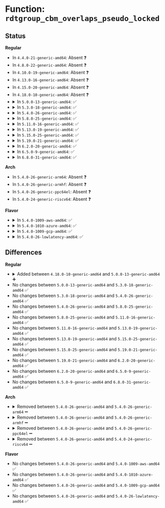 # Function: <code>rdtgroup_cbm_overlaps_pseudo_locked</code>

## Status
<b>Regular</b>
<ul>
<li>
In <code>4.4.0-21-generic-amd64</code>: Absent ❓
</li>
<li>
In <code>4.8.0-22-generic-amd64</code>: Absent ❓
</li>
<li>
In <code>4.10.0-19-generic-amd64</code>: Absent ❓
</li>
<li>
In <code>4.13.0-16-generic-amd64</code>: Absent ❓
</li>
<li>
In <code>4.15.0-20-generic-amd64</code>: Absent ❓
</li>
<li>
In <code>4.18.0-10-generic-amd64</code>: Absent ❓
</li>
<li>
<details>
<summary>In <code>5.0.0-13-generic-amd64</code>: ✅</summary>

```c
bool rdtgroup_cbm_overlaps_pseudo_locked(struct rdt_domain * d, long unsigned int cbm)
```

```json
{
  "name": "rdtgroup_cbm_overlaps_pseudo_locked",
  "collision_type": "Unique Global",
  "inline_type": "No",
  "funcs": [
    {
      "addr": 18446744071579226880,
      "name": "rdtgroup_cbm_overlaps_pseudo_locked",
      "external": true,
      "loc": "arch/x86/kernel/cpu/resctrl/pseudo_lock.c:804",
      "file": "arch/x86/kernel/cpu/resctrl/pseudo_lock.c",
      "inline": "seen, unknown",
      "caller_inline": [],
      "caller_func": [
        "arch/x86/kernel/cpu/resctrl/ctrlmondata.c:parse_cbm"
      ]
    }
  ],
  "symbols": [
    {
      "addr": 18446744071579226880,
      "name": "rdtgroup_cbm_overlaps_pseudo_locked",
      "section": ".text",
      "bind": "STB_GLOBAL",
      "size": 97
    }
  ]
}
```
</details>
</li>
<li>
<details>
<summary>In <code>5.3.0-18-generic-amd64</code>: ✅</summary>

```c
bool rdtgroup_cbm_overlaps_pseudo_locked(struct rdt_domain * d, long unsigned int cbm)
```

```json
{
  "name": "rdtgroup_cbm_overlaps_pseudo_locked",
  "collision_type": "Unique Global",
  "inline_type": "No",
  "funcs": [
    {
      "addr": 18446744071579240064,
      "name": "rdtgroup_cbm_overlaps_pseudo_locked",
      "external": true,
      "loc": "arch/x86/kernel/cpu/resctrl/pseudo_lock.c:793",
      "file": "arch/x86/kernel/cpu/resctrl/pseudo_lock.c",
      "inline": "seen, unknown",
      "caller_inline": [],
      "caller_func": [
        "arch/x86/kernel/cpu/resctrl/ctrlmondata.c:parse_cbm"
      ]
    }
  ],
  "symbols": [
    {
      "addr": 18446744071579240064,
      "name": "rdtgroup_cbm_overlaps_pseudo_locked",
      "section": ".text",
      "bind": "STB_GLOBAL",
      "size": 104
    }
  ]
}
```
</details>
</li>
<li>
<details>
<summary>In <code>5.4.0-26-generic-amd64</code>: ✅</summary>

```c
bool rdtgroup_cbm_overlaps_pseudo_locked(struct rdt_domain * d, long unsigned int cbm)
```

```json
{
  "name": "rdtgroup_cbm_overlaps_pseudo_locked",
  "collision_type": "Unique Global",
  "inline_type": "No",
  "funcs": [
    {
      "addr": 18446744071579242288,
      "name": "rdtgroup_cbm_overlaps_pseudo_locked",
      "external": true,
      "loc": "arch/x86/kernel/cpu/resctrl/pseudo_lock.c:793",
      "file": "arch/x86/kernel/cpu/resctrl/pseudo_lock.c",
      "inline": "seen, unknown",
      "caller_inline": [],
      "caller_func": [
        "arch/x86/kernel/cpu/resctrl/ctrlmondata.c:parse_cbm"
      ]
    }
  ],
  "symbols": [
    {
      "addr": 18446744071579242288,
      "name": "rdtgroup_cbm_overlaps_pseudo_locked",
      "section": ".text",
      "bind": "STB_GLOBAL",
      "size": 104
    }
  ]
}
```
</details>
</li>
<li>
<details>
<summary>In <code>5.8.0-25-generic-amd64</code>: ✅</summary>

```c
bool rdtgroup_cbm_overlaps_pseudo_locked(struct rdt_domain * d, long unsigned int cbm)
```

```json
{
  "name": "rdtgroup_cbm_overlaps_pseudo_locked",
  "collision_type": "Unique Global",
  "inline_type": "No",
  "funcs": [
    {
      "addr": 18446744071579266000,
      "name": "rdtgroup_cbm_overlaps_pseudo_locked",
      "external": true,
      "loc": "arch/x86/kernel/cpu/resctrl/pseudo_lock.c:793",
      "file": "arch/x86/kernel/cpu/resctrl/pseudo_lock.c",
      "inline": "seen, unknown",
      "caller_inline": [],
      "caller_func": [
        "arch/x86/kernel/cpu/resctrl/ctrlmondata.c:parse_cbm"
      ]
    }
  ],
  "symbols": [
    {
      "addr": 18446744071579266000,
      "name": "rdtgroup_cbm_overlaps_pseudo_locked",
      "section": ".text",
      "bind": "STB_GLOBAL",
      "size": 102
    }
  ]
}
```
</details>
</li>
<li>
<details>
<summary>In <code>5.11.0-16-generic-amd64</code>: ✅</summary>

```c
bool rdtgroup_cbm_overlaps_pseudo_locked(struct rdt_domain * d, long unsigned int cbm)
```

```json
{
  "name": "rdtgroup_cbm_overlaps_pseudo_locked",
  "collision_type": "Unique Global",
  "inline_type": "No",
  "funcs": [
    {
      "addr": 18446744071579258400,
      "name": "rdtgroup_cbm_overlaps_pseudo_locked",
      "external": true,
      "loc": "arch/x86/kernel/cpu/resctrl/pseudo_lock.c:793",
      "file": "arch/x86/kernel/cpu/resctrl/pseudo_lock.c",
      "inline": "seen, unknown",
      "caller_inline": [],
      "caller_func": [
        "arch/x86/kernel/cpu/resctrl/ctrlmondata.c:parse_cbm"
      ]
    }
  ],
  "symbols": [
    {
      "addr": 18446744071579258400,
      "name": "rdtgroup_cbm_overlaps_pseudo_locked",
      "section": ".text",
      "bind": "STB_GLOBAL",
      "size": 102
    }
  ]
}
```
</details>
</li>
<li>
<details>
<summary>In <code>5.13.0-19-generic-amd64</code>: ✅</summary>

```c
bool rdtgroup_cbm_overlaps_pseudo_locked(struct rdt_domain * d, long unsigned int cbm)
```

```json
{
  "name": "rdtgroup_cbm_overlaps_pseudo_locked",
  "collision_type": "Unique Global",
  "inline_type": "No",
  "funcs": [
    {
      "addr": 18446744071579259968,
      "name": "rdtgroup_cbm_overlaps_pseudo_locked",
      "external": true,
      "loc": "arch/x86/kernel/cpu/resctrl/pseudo_lock.c:793",
      "file": "arch/x86/kernel/cpu/resctrl/pseudo_lock.c",
      "inline": "seen, unknown",
      "caller_inline": [],
      "caller_func": [
        "arch/x86/kernel/cpu/resctrl/ctrlmondata.c:parse_cbm"
      ]
    }
  ],
  "symbols": [
    {
      "addr": 18446744071579259968,
      "name": "rdtgroup_cbm_overlaps_pseudo_locked",
      "section": ".text",
      "bind": "STB_GLOBAL",
      "size": 102
    }
  ]
}
```
</details>
</li>
<li>
<details>
<summary>In <code>5.15.0-25-generic-amd64</code>: ✅</summary>

```c
bool rdtgroup_cbm_overlaps_pseudo_locked(struct rdt_domain * d, long unsigned int cbm)
```

```json
{
  "name": "rdtgroup_cbm_overlaps_pseudo_locked",
  "collision_type": "Unique Global",
  "inline_type": "No",
  "funcs": [
    {
      "addr": 18446744071579301152,
      "name": "rdtgroup_cbm_overlaps_pseudo_locked",
      "external": true,
      "loc": "arch/x86/kernel/cpu/resctrl/pseudo_lock.c:797",
      "file": "arch/x86/kernel/cpu/resctrl/pseudo_lock.c",
      "inline": "seen, unknown",
      "caller_inline": [],
      "caller_func": [
        "arch/x86/kernel/cpu/resctrl/ctrlmondata.c:parse_cbm"
      ]
    }
  ],
  "symbols": [
    {
      "addr": 18446744071579301152,
      "name": "rdtgroup_cbm_overlaps_pseudo_locked",
      "section": ".text",
      "bind": "STB_GLOBAL",
      "size": 106
    }
  ]
}
```
</details>
</li>
<li>
<details>
<summary>In <code>5.19.0-21-generic-amd64</code>: ✅</summary>

```c
bool rdtgroup_cbm_overlaps_pseudo_locked(struct rdt_domain * d, long unsigned int cbm)
```

```json
{
  "name": "rdtgroup_cbm_overlaps_pseudo_locked",
  "collision_type": "Unique Global",
  "inline_type": "No",
  "funcs": [
    {
      "addr": 18446744071579356544,
      "name": "rdtgroup_cbm_overlaps_pseudo_locked",
      "external": true,
      "loc": "arch/x86/kernel/cpu/resctrl/pseudo_lock.c:797",
      "file": "arch/x86/kernel/cpu/resctrl/pseudo_lock.c",
      "inline": "seen, unknown",
      "caller_inline": [],
      "caller_func": [
        "arch/x86/kernel/cpu/resctrl/ctrlmondata.c:parse_cbm"
      ]
    }
  ],
  "symbols": [
    {
      "addr": 18446744071579356544,
      "name": "rdtgroup_cbm_overlaps_pseudo_locked",
      "section": ".text",
      "bind": "STB_GLOBAL",
      "size": 118
    }
  ]
}
```
</details>
</li>
<li>
<details>
<summary>In <code>6.2.0-20-generic-amd64</code>: ✅</summary>

```c
bool rdtgroup_cbm_overlaps_pseudo_locked(struct rdt_domain * d, long unsigned int cbm)
```

```json
{
  "name": "rdtgroup_cbm_overlaps_pseudo_locked",
  "collision_type": "Unique Global",
  "inline_type": "No",
  "funcs": [
    {
      "addr": 18446744071579427056,
      "name": "rdtgroup_cbm_overlaps_pseudo_locked",
      "external": true,
      "loc": "arch/x86/kernel/cpu/resctrl/pseudo_lock.c:799",
      "file": "arch/x86/kernel/cpu/resctrl/pseudo_lock.c",
      "inline": "seen, unknown",
      "caller_inline": [],
      "caller_func": [
        "arch/x86/kernel/cpu/resctrl/ctrlmondata.c:parse_cbm"
      ]
    }
  ],
  "symbols": [
    {
      "addr": 18446744071579427056,
      "name": "rdtgroup_cbm_overlaps_pseudo_locked",
      "section": ".text",
      "bind": "STB_GLOBAL",
      "size": 118
    }
  ]
}
```
</details>
</li>
<li>
<details>
<summary>In <code>6.5.0-9-generic-amd64</code>: ✅</summary>

```c
bool rdtgroup_cbm_overlaps_pseudo_locked(struct rdt_domain * d, long unsigned int cbm)
```

```json
{
  "name": "rdtgroup_cbm_overlaps_pseudo_locked",
  "collision_type": "Unique Global",
  "inline_type": "No",
  "funcs": [
    {
      "addr": 18446744071579439008,
      "name": "rdtgroup_cbm_overlaps_pseudo_locked",
      "external": true,
      "loc": "arch/x86/kernel/cpu/resctrl/pseudo_lock.c:799",
      "file": "arch/x86/kernel/cpu/resctrl/pseudo_lock.c",
      "inline": "seen, unknown",
      "caller_inline": [],
      "caller_func": [
        "arch/x86/kernel/cpu/resctrl/ctrlmondata.c:parse_cbm"
      ]
    }
  ],
  "symbols": [
    {
      "addr": 18446744071579439008,
      "name": "rdtgroup_cbm_overlaps_pseudo_locked",
      "section": ".text",
      "bind": "STB_GLOBAL",
      "size": 118
    }
  ]
}
```
</details>
</li>
<li>
<details>
<summary>In <code>6.8.0-31-generic-amd64</code>: ✅</summary>

```c
bool rdtgroup_cbm_overlaps_pseudo_locked(struct rdt_domain * d, long unsigned int cbm)
```

```json
{
  "name": "rdtgroup_cbm_overlaps_pseudo_locked",
  "collision_type": "Unique Global",
  "inline_type": "No",
  "funcs": [
    {
      "addr": 18446744071579468640,
      "name": "rdtgroup_cbm_overlaps_pseudo_locked",
      "external": true,
      "loc": "arch/x86/kernel/cpu/resctrl/pseudo_lock.c:813",
      "file": "arch/x86/kernel/cpu/resctrl/pseudo_lock.c",
      "inline": "seen, unknown",
      "caller_inline": [],
      "caller_func": [
        "arch/x86/kernel/cpu/resctrl/ctrlmondata.c:parse_cbm"
      ]
    }
  ],
  "symbols": [
    {
      "addr": 18446744071579468640,
      "name": "rdtgroup_cbm_overlaps_pseudo_locked",
      "section": ".text",
      "bind": "STB_GLOBAL",
      "size": 118
    }
  ]
}
```
</details>
</li>
</ul>
<b>Arch</b>
<ul>
<li>
In <code>5.4.0-26-generic-arm64</code>: Absent ❓
</li>
<li>
In <code>5.4.0-26-generic-armhf</code>: Absent ❓
</li>
<li>
In <code>5.4.0-26-generic-ppc64el</code>: Absent ❓
</li>
<li>
In <code>5.4.0-24-generic-riscv64</code>: Absent ❓
</li>
</ul>
<b>Flavor</b>
<ul>
<li>
<details>
<summary>In <code>5.4.0-1009-aws-amd64</code>: ✅</summary>

```c
bool rdtgroup_cbm_overlaps_pseudo_locked(struct rdt_domain * d, long unsigned int cbm)
```

```json
{
  "name": "rdtgroup_cbm_overlaps_pseudo_locked",
  "collision_type": "Unique Global",
  "inline_type": "No",
  "funcs": [
    {
      "addr": 18446744071579241136,
      "name": "rdtgroup_cbm_overlaps_pseudo_locked",
      "external": true,
      "loc": "arch/x86/kernel/cpu/resctrl/pseudo_lock.c:793",
      "file": "arch/x86/kernel/cpu/resctrl/pseudo_lock.c",
      "inline": "seen, unknown",
      "caller_inline": [],
      "caller_func": [
        "arch/x86/kernel/cpu/resctrl/ctrlmondata.c:parse_cbm"
      ]
    }
  ],
  "symbols": [
    {
      "addr": 18446744071579241136,
      "name": "rdtgroup_cbm_overlaps_pseudo_locked",
      "section": ".text",
      "bind": "STB_GLOBAL",
      "size": 104
    }
  ]
}
```
</details>
</li>
<li>
<details>
<summary>In <code>5.4.0-1010-azure-amd64</code>: ✅</summary>

```c
bool rdtgroup_cbm_overlaps_pseudo_locked(struct rdt_domain * d, long unsigned int cbm)
```

```json
{
  "name": "rdtgroup_cbm_overlaps_pseudo_locked",
  "collision_type": "Unique Global",
  "inline_type": "No",
  "funcs": [
    {
      "addr": 18446744071579176720,
      "name": "rdtgroup_cbm_overlaps_pseudo_locked",
      "external": true,
      "loc": "arch/x86/kernel/cpu/resctrl/pseudo_lock.c:793",
      "file": "arch/x86/kernel/cpu/resctrl/pseudo_lock.c",
      "inline": "seen, unknown",
      "caller_inline": [],
      "caller_func": [
        "arch/x86/kernel/cpu/resctrl/ctrlmondata.c:parse_cbm"
      ]
    }
  ],
  "symbols": [
    {
      "addr": 18446744071579176720,
      "name": "rdtgroup_cbm_overlaps_pseudo_locked",
      "section": ".text",
      "bind": "STB_GLOBAL",
      "size": 104
    }
  ]
}
```
</details>
</li>
<li>
<details>
<summary>In <code>5.4.0-1009-gcp-amd64</code>: ✅</summary>

```c
bool rdtgroup_cbm_overlaps_pseudo_locked(struct rdt_domain * d, long unsigned int cbm)
```

```json
{
  "name": "rdtgroup_cbm_overlaps_pseudo_locked",
  "collision_type": "Unique Global",
  "inline_type": "No",
  "funcs": [
    {
      "addr": 18446744071579242208,
      "name": "rdtgroup_cbm_overlaps_pseudo_locked",
      "external": true,
      "loc": "arch/x86/kernel/cpu/resctrl/pseudo_lock.c:793",
      "file": "arch/x86/kernel/cpu/resctrl/pseudo_lock.c",
      "inline": "seen, unknown",
      "caller_inline": [],
      "caller_func": [
        "arch/x86/kernel/cpu/resctrl/ctrlmondata.c:parse_cbm"
      ]
    }
  ],
  "symbols": [
    {
      "addr": 18446744071579242208,
      "name": "rdtgroup_cbm_overlaps_pseudo_locked",
      "section": ".text",
      "bind": "STB_GLOBAL",
      "size": 104
    }
  ]
}
```
</details>
</li>
<li>
<details>
<summary>In <code>5.4.0-26-lowlatency-amd64</code>: ✅</summary>

```c
bool rdtgroup_cbm_overlaps_pseudo_locked(struct rdt_domain * d, long unsigned int cbm)
```

```json
{
  "name": "rdtgroup_cbm_overlaps_pseudo_locked",
  "collision_type": "Unique Global",
  "inline_type": "No",
  "funcs": [
    {
      "addr": 18446744071579247776,
      "name": "rdtgroup_cbm_overlaps_pseudo_locked",
      "external": true,
      "loc": "arch/x86/kernel/cpu/resctrl/pseudo_lock.c:793",
      "file": "arch/x86/kernel/cpu/resctrl/pseudo_lock.c",
      "inline": "seen, unknown",
      "caller_inline": [],
      "caller_func": [
        "arch/x86/kernel/cpu/resctrl/ctrlmondata.c:parse_cbm"
      ]
    }
  ],
  "symbols": [
    {
      "addr": 18446744071579247776,
      "name": "rdtgroup_cbm_overlaps_pseudo_locked",
      "section": ".text",
      "bind": "STB_GLOBAL",
      "size": 104
    }
  ]
}
```
</details>
</li>
</ul>

## Differences
<b>Regular</b>
<ul>
<li>
<details>
<summary>Added between <code>4.18.0-10-generic-amd64</code> and <code>5.0.0-13-generic-amd64</code> ➕</summary>

```c
bool rdtgroup_cbm_overlaps_pseudo_locked(struct rdt_domain * d, long unsigned int cbm)
```
</details>
</li>
<li>
No changes between <code>5.0.0-13-generic-amd64</code> and <code>5.3.0-18-generic-amd64</code> ✅
</li>
<li>
No changes between <code>5.3.0-18-generic-amd64</code> and <code>5.4.0-26-generic-amd64</code> ✅
</li>
<li>
No changes between <code>5.4.0-26-generic-amd64</code> and <code>5.8.0-25-generic-amd64</code> ✅
</li>
<li>
No changes between <code>5.8.0-25-generic-amd64</code> and <code>5.11.0-16-generic-amd64</code> ✅
</li>
<li>
No changes between <code>5.11.0-16-generic-amd64</code> and <code>5.13.0-19-generic-amd64</code> ✅
</li>
<li>
No changes between <code>5.13.0-19-generic-amd64</code> and <code>5.15.0-25-generic-amd64</code> ✅
</li>
<li>
No changes between <code>5.15.0-25-generic-amd64</code> and <code>5.19.0-21-generic-amd64</code> ✅
</li>
<li>
No changes between <code>5.19.0-21-generic-amd64</code> and <code>6.2.0-20-generic-amd64</code> ✅
</li>
<li>
No changes between <code>6.2.0-20-generic-amd64</code> and <code>6.5.0-9-generic-amd64</code> ✅
</li>
<li>
No changes between <code>6.5.0-9-generic-amd64</code> and <code>6.8.0-31-generic-amd64</code> ✅
</li>
</ul>
<b>Arch</b>
<ul>
<li>
<details>
<summary>Removed between <code>5.4.0-26-generic-amd64</code> and <code>5.4.0-26-generic-arm64</code> ➖</summary>

```c
bool rdtgroup_cbm_overlaps_pseudo_locked(struct rdt_domain * d, long unsigned int cbm)
```
</details>
</li>
<li>
<details>
<summary>Removed between <code>5.4.0-26-generic-amd64</code> and <code>5.4.0-26-generic-armhf</code> ➖</summary>

```c
bool rdtgroup_cbm_overlaps_pseudo_locked(struct rdt_domain * d, long unsigned int cbm)
```
</details>
</li>
<li>
<details>
<summary>Removed between <code>5.4.0-26-generic-amd64</code> and <code>5.4.0-26-generic-ppc64el</code> ➖</summary>

```c
bool rdtgroup_cbm_overlaps_pseudo_locked(struct rdt_domain * d, long unsigned int cbm)
```
</details>
</li>
<li>
<details>
<summary>Removed between <code>5.4.0-26-generic-amd64</code> and <code>5.4.0-24-generic-riscv64</code> ➖</summary>

```c
bool rdtgroup_cbm_overlaps_pseudo_locked(struct rdt_domain * d, long unsigned int cbm)
```
</details>
</li>
</ul>
<b>Flavor</b>
<ul>
<li>
No changes between <code>5.4.0-26-generic-amd64</code> and <code>5.4.0-1009-aws-amd64</code> ✅
</li>
<li>
No changes between <code>5.4.0-26-generic-amd64</code> and <code>5.4.0-1010-azure-amd64</code> ✅
</li>
<li>
No changes between <code>5.4.0-26-generic-amd64</code> and <code>5.4.0-1009-gcp-amd64</code> ✅
</li>
<li>
No changes between <code>5.4.0-26-generic-amd64</code> and <code>5.4.0-26-lowlatency-amd64</code> ✅
</li>
</ul>
